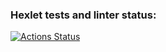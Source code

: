 ### Hexlet tests and linter status:
[![Actions Status](https://github.com/antonkrupin/frontend-project-12/workflows/hexlet-check/badge.svg)](https://github.com/antonkrupin/frontend-project-12/actions)